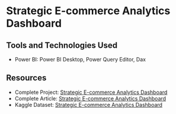 # Strategic E-commerce Analytics Dashboard

## Tools and Technologies Used
- Power BI: Power BI Desktop, Power Query Editor, Dax

## Resources
- Complete Project: [Strategic E-commerce Analytics Dashboard](https://github.com/nibeditans/Strategic-E-commerce-Analytics-Dashboard)
- Complete Article: [Strategic E-commerce Analytics Dashboard](https://nsdsda.medium.com/strategic-e-commerce-analytics-dashboard-39816c83e791)
- Kaggle Dataset: [Strategic E-commerce Analytics Dashboard](https://www.kaggle.com/datasets/nibeditasahu/strategic-e-commerce-analytics-dashboard)
